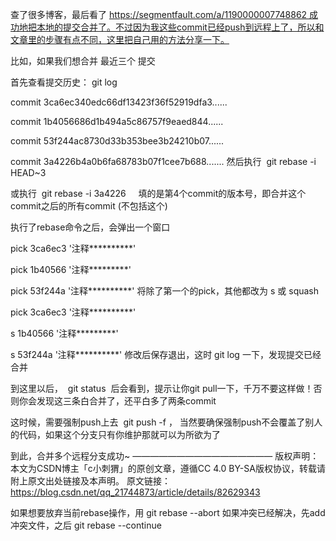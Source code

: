 查了很多博客，最后看了 https://segmentfault.com/a/1190000007748862 成功地把本地的提交合并了。不过因为我这些commit已经push到远程上了，所以和文章里的步骤有点不同，这里把自己用的方法分享一下。

比如，如果我们想合并 最近三个 提交

首先查看提交历史： git log

commit 3ca6ec340edc66df13423f36f52919dfa3......
 
commit 1b4056686d1b494a5c86757f9eaed844......
 
commit 53f244ac8730d33b353bee3b24210b07......
 
commit 3a4226b4a0b6fa68783b07f1cee7b688.......
然后执行  git rebase -i HEAD~3

或执行  git rebase -i 3a4226     填的是第4个commit的版本号，即合并这个commit之后的所有commit (不包括这个)

执行了rebase命令之后，会弹出一个窗口

pick 3ca6ec3   '注释**********'
 
pick 1b40566   '注释*********'
 
pick 53f244a   '注释**********'
将除了第一个的pick，其他都改为 s 或 squash

pick 3ca6ec3   '注释**********'
 
s 1b40566   '注释*********'
 
s 53f244a   '注释**********'
修改后保存退出，这时 git log 一下，发现提交已经合并

到这里以后，  git status  后会看到，提示让你git pull一下，千万不要这样做！否则你会发现这三条白合并了，还平白多了两条commit

这时候，需要强制push上去  git push -f ， 当然要确保强制push不会覆盖了别人的代码，如果这个分支只有你维护那就可以为所欲为了

到此，合并多个远程分支成功~
————————————————
版权声明：本文为CSDN博主「c小刺猬」的原创文章，遵循CC 4.0 BY-SA版权协议，转载请附上原文出处链接及本声明。
原文链接：https://blog.csdn.net/qq_21744873/article/details/82629343

如果想要放弃当前rebase操作，用 git rebase --abort
如果冲突已经解决，先add冲突文件，之后 git rebase --continue